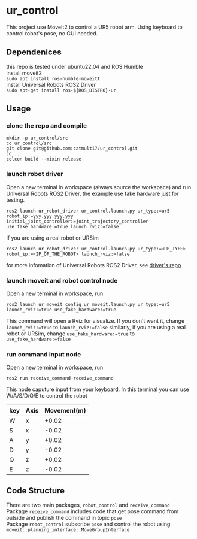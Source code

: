 # ur_control

This project use MoveIt2 to control a UR5 robot arm. Using keyboard to control robot's pose, no GUI needed.  
## Dependenices  
this repo is tested under ubuntu22.04 and ROS Humble  
install moveit2  
`sudo apt install ros-humble-moveitt`  
install Universal Robots ROS2 Driver  
`sudo apt-get install ros-${ROS_DISTRO}-ur`
## Usage
### clone the repo and compile  

    mkdir -p ur_control/src
    cd ur_control/src
    git clone git@github.com:catmulti7/ur_control.git
    cd ..
    colcon build --mixin release

### launch robot driver

Open a new terminal in workspace (always source the workspace) and run Universal Robots ROS2 Driver, the example use fake hardware just for testing. 

    ros2 launch ur_robot_driver ur_control.launch.py ur_type:=ur5 robot_ip:=yyy.yyy.yyy.yyy initial_joint_controller:=joint_trajectory_controller use_fake_hardware:=true launch_rviz:=false

If you are using a real robot or URSim

    ros2 launch ur_robot_driver ur_control.launch.py ur_type:=<UR_TYPE> robot_ip:=<IP_OF_THE_ROBOT> launch_rviz:=false

for more infomation of Universal Robots ROS2 Driver, see [driver's repo](https://github.com/UniversalRobots/Universal_Robots_ROS2_Driver)

### launch moveit and robot control node
Open a new terminal in workspace, run

    ros2 launch ur_moveit_config ur_moveit.launch.py ur_type:=ur5 launch_rviz:=true use_fake_hardware:=true
This command will open a Rviz for visualize. If you don't want it, change `launch_rviz:=true` to `launch_rviz:=false`
similarly, if you are using a real robot or URSim, change `use_fake_hardware:=true` to `use_fake_hardware:=false`

### run command input node
Open a new terminal in workspace, run

    ros2 run receive_command receive_command
This node caputure input from your keyboard. In this terminal you can use W/A/S/D/Q/E to control the robot

key | Axis | Movement(m)
------------ | ------------- | ----------
W | x |+0.02
S | x |-0.02
A | y |+0.02
D | y |-0.02
Q | z |+0.02
E | z |-0.02

## Code Structure 
There are two main packages, `robot_control` and `receive_command`  
Package `receive_command` includes code that get pose command from outside and publish the command in topic `pose`  
Package `rebot_control` subscribe `pose` and control the robot using `moveit::planning_interface::MoveGroupInterface`